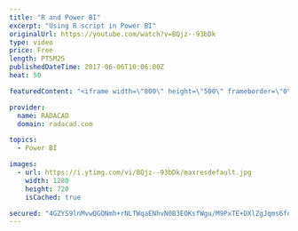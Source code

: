 ```yaml
---
title: "R and Power BI"
excerpt: "Using R script in Power BI"
originalUrl: https://youtube.com/watch?v=BQjz--93bDk
type: video
price: Free
length: PT5M2S
publishedDateTime: 2017-06-06T10:06:00Z
heat: 50

featuredContent: "<iframe width=\"800\" height=\"500\" frameborder=\"0\" src=\"https://www.youtube.com/embed/BQjz--93bDk\" allow=\"accelerometer; autoplay; encrypted-media; gyroscope; picture-in-picture\" allowfullscreen></iframe>"

provider:
  name: RADACAD
  domain: radacad.com

topics:
  - Power BI

images:
  - url: https://i.ytimg.com/vi/BQjz--93bDk/maxresdefault.jpg
    width: 1280
    height: 720
    isCached: true

secured: "4GZYS9lnMvwQGONmh+rNLTWqaENhvN0B3EOKsfWgu/M9PxTE+DXlZgJqms6foC8/j9ckd/0cfXe7AVDPDP4LfgVM0G9vafGEZmdAk9egp6Qp3e1ia+iSq9ZYqETETu1W85SN8+dthLsbxC5wj8VBmSY2ptRp3FjSlBMfsG9rcPb2r7Tl4a8zQ1NU7w1x44SuvPciS19jAyZWfwMM+5fHEEIIGCc8yYmatGGeYDPBhqq3EwWE5eyvvbXMs8pO8Xd13YO3ynn6qzBYbbLjXw0xmsFKkrXBXmleEJt8MoXX1so90iqWQdGCJ4sd1NQCaV8R698PJTabv9cy1GvFBfJmX3o9MTE9wkecow6MHGF85CG01HjqV32/tnYCqNHYKjREyk8tebGm5ri2EVOeevl6oq4+vjPFgbuTp4gG/V+rO2M=;OVdeXQpz2Gj9wsTBbcRgfw=="
---
```


